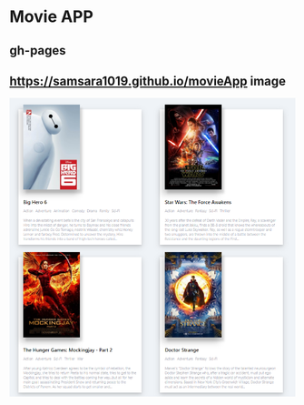 Movie APP
=============
gh-pages
-------------
<https://samsara1019.github.io/movieApp>
image
-------------
![movie project](./images/movieProject.png)